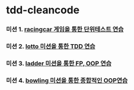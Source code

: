 # tdd-cleancode
### 미션 1. [racingcar 게임을 통한 단위테스트 연습](https://github.com/jhLim97/java-racingcar/tree/jhlim97)
### 미션 2. [lotto 미션을 통한 TDD 연습](https://github.com/jhLim97/java-lotto/tree/jhlim97)          
### 미션 3. [ladder 미션을 통한 FP, OOP 연습](https://github.com/jhLim97/java-ladder/tree/jhlim97)          
### 미션 4. [bowling 미션을 통한 종합적인 OOP연습](https://github.com/jhLim97/java-bowling/tree/jhlim97)   
